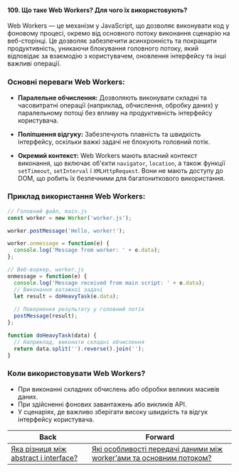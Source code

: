 #### 109. Що таке Web Workers? Для чого їх використовують?

Web Workers — це механізм у JavaScript, що дозволяє виконувати код у фоновому процесі, окремо від основного потоку виконання сценарію на веб-сторінці. Це дозволяє забезпечити асинхронність та покращити продуктивність, уникаючи блокування головного потоку, який відповідає за взаємодію з користувачем, оновлення інтерфейсу та інші важливі операції.

### Основні переваги Web Workers:

- **Паралельне обчислення:** Дозволяють виконувати складні та часовитратні операції (наприклад, обчислення, обробку даних) у паралельному потоці без впливу на продуктивність інтерфейсу користувача.
  
- **Поліпшення відгуку:** Забезпечують плавність та швидкість інтерфейсу, оскільки важкі задачі не блокують головний потік.

- **Окремий контекст:** Web Workers мають власний контекст виконання, що включає об'єкти `navigator`, `location`, а також функції `setTimeout`, `setInterval` і `XMLHttpRequest`. Вони не мають доступу до DOM, що робить їх безпечними для багатониткового використання.

### Приклад використання Web Workers:

```javascript
// Головний файл, main.js
const worker = new Worker('worker.js');

worker.postMessage('Hello, worker!');

worker.onmessage = function(e) {
  console.log('Message from worker: ' + e.data);
};

// Веб-воркер, worker.js
onmessage = function(e) {
  console.log('Message received from main script: ' + e.data);
  // Виконання ватажкої задачі
  let result = doHeavyTask(e.data);
  
  // Повернення результату у головний потік
  postMessage(result);
};

function doHeavyTask(data) {
  // Наприклад, виконати складні обчислення
  return data.split('').reverse().join('');
}
```

### Коли використовувати Web Workers?

- При виконанні складних обчислень або обробки великих масивів даних.
- При здійсненні фонових завантажень або викликів API.
- У сценаріях, де важливо зберігати високу швидкість та відгук інтерфейсу користувача.

| Back | Forward |
|---|---|
| [Яка різниця між abstract і interface?](/ua/middle/javascript/what-is-the-difference-between-an-abstract-and-an-interface.md)  | [Які особливості передачі даними між worker’ами та основним потоком?](/ua/middle/javascript/what-are-the-characteristics-of-data-transmission-between-workers-and-the-main-stream.md) |
